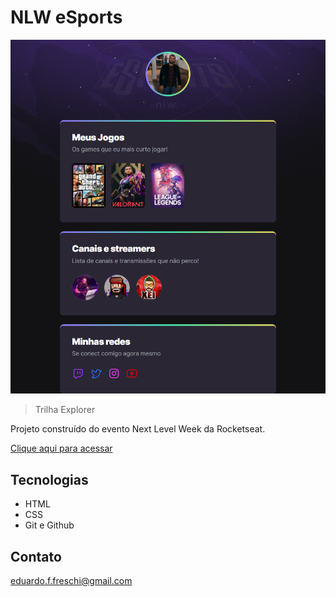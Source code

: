 # NLW eSports

![peview](./.github/preview.png)

> Trilha Explorer

Projeto construído do evento Next Level Week da Rocketseat.

[Clique aqui para acessar](http://eduardoFreschi.github.io/nlw)

## Tecnologias

- HTML
- CSS
- Git e Github

## Contato

eduardo.f.freschi@gmail.com
